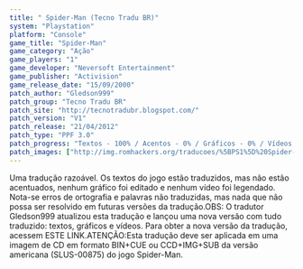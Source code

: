 ```yaml
---
title: " Spider-Man (Tecno Tradu BR)"
system: "Playstation"
platform: "Console"
game_title: "Spider-Man"
game_category: "Ação"
game_players: "1"
game_developer: "Neversoft Entertainment"
game_publisher: "Activision"
game_release_date: "15/09/2000"
patch_author: "Gledson999"
patch_group: "Tecno Tradu BR"
patch_site: "http://tecnotradubr.blogspot.com/"
patch_version: "V1"
patch_release: "21/04/2012"
patch_type: "PPF 3.0"
patch_progress: "Textos - 100% / Acentos - 0% / Gráficos - 0% / Vídeos - 0%"
patch_images: ["http://img.romhackers.org/traducoes/%5BPS1%5D%20Spider-Man%20-%20Tecno%20Tradu%20BR%20-%201.jpg","http://img.romhackers.org/traducoes/%5BPS1%5D%20Spider-Man%20-%20Tecno%20Tradu%20BR%20-%202.jpg","http://img.romhackers.org/traducoes/%5BPS1%5D%20Spider-Man%20-%20Tecno%20Tradu%20BR%20-%203.jpg"]
---
```

Uma tradução razoável. Os textos do jogo estão traduzidos, mas não estão acentuados, nenhum gráfico foi editado e nenhum vídeo foi legendado. Nota-se erros de ortografia e palavras não traduzidas, mas nada que não possa ser resolvido em futuras versões da tradução.OBS: O tradutor Gledson999 atualizou esta tradução e lançou uma nova versão com tudo traduzido: textos, gráficos e vídeos. Para obter a nova versão da tradução, acessem ESTE LINK.ATENÇÃO:Esta tradução deve ser aplicada em uma imagem de CD em formato BIN+CUE ou CCD+IMG+SUB da versão americana (SLUS-00875) do jogo Spider-Man.